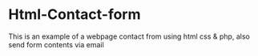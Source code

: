# Html-Contact-form
This is an example of a webpage contact from using html css &amp; php, also send form contents via email
